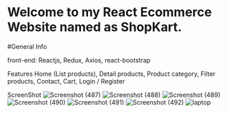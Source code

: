 
# Welcome to my React Ecommerce Website named as ShopKart.

#General Info

front-end: Reactjs, Redux, Axios, react-bootstrap

Features
Home (List products),
Detail products,
Product category,
Filter products,
Contact,
Cart,
Login / Register

ScreenShot
![Screenshot (487)](https://user-images.githubusercontent.com/88107652/208452305-bbaf6ead-beef-4bb5-8215-9f55e06d0bad.png)
![Screenshot (488)](https://user-images.githubusercontent.com/88107652/208452348-fb700eb8-a34b-47a2-806e-a6cf20be5e68.png)
![Screenshot (489)](https://user-images.githubusercontent.com/88107652/208452356-0692b7dc-b372-4735-a56f-de9ae2846e24.png)
![Screenshot (490)](https://user-images.githubusercontent.com/88107652/208452357-0d4346c9-020c-4d6f-bc74-7374bf9c7604.png)
![Screenshot (491)](https://user-images.githubusercontent.com/88107652/208452360-4fb1b1ec-2a61-49a3-8b72-b60e4a7d4227.png)
![Screenshot (492)](https://user-images.githubusercontent.com/88107652/208452364-c84c45d1-1322-4a50-9df5-e610cf70a8c4.png)
![laptop](https://user-images.githubusercontent.com/88107652/208453550-da91a81a-0320-4964-8c79-8efdb0566dd8.png)


